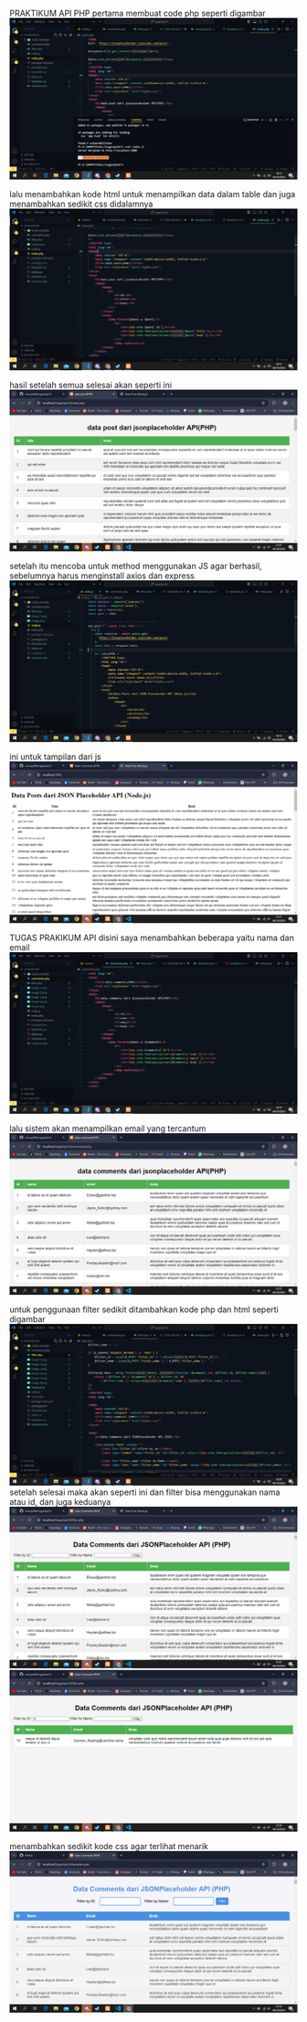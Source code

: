 PRAKTIKUM API PHP
pertama membuat code php seperti digambar
![php](image.png)

lalu menambahkan kode html untuk menampilkan data dalam table dan juga menambahkan sedikit css didalamnya
![data html](image-1.png)

hasil setelah semua selesai akan seperti ini
![index.php](image-13.png)

setelah itu mencoba untuk method menggunakan JS agar berhasil, sebelumnya harus menginstall axios dan express
![JS](image-2.png)

ini untuk tampilan dari js
![index.js](image-12.png)

TUGAS PRAKIKUM API
disini saya menambahkan beberapa <th> yaitu nama dan email
![nomor 1](image-5.png)

lalu sistem akan menampilkan email yang tercantum
![comments](image-6.png)

untuk penggunaan filter sedikit ditambahkan kode php dan html seperti digambar
![nomor 2](image-7.png)
setelah selesai maka akan seperti ini dan filter bisa menggunakan nama atau id, dan juga keduanya
![tampilan filter](image-3.png)
![hasil filter](image-10.png)

menambahkan sedikit kode css agar terlihat menarik
![tampilan](image-11.png)
